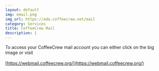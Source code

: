 ```yaml
---
layout: default
img: email.png
img_url: https://ada.coffeecrew.net/mail
category: Services
title: CoffeeCrew Mail
description: |
---
```


To access your CoffeeCrew mail account you can either click on the big image or visit<br><br>[https://webmail.coffeecrew.org/](https://webmail.coffeecrew.org/)
